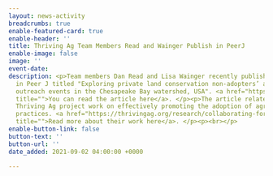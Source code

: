 ```yaml
---
layout: news-activity
breadcrumbs: true
enable-featured-card: true
enable-header: ''
title: Thriving Ag Team Members Read and Wainger Publish in PeerJ
enable-image: false
image: ''
event-date: 
description: <p>Team members Dan Read and Lisa Wainger recently published a paper
  in Peer J titled "Exploring private land conservation non-adopters’ attendance at
  outreach events in the Chesapeake Bay watershed, USA". <a href="https://peerj.com/articles/11959/"
  title="">You can read the article here</a>. </p><p>The article relates to their
  Thriving Ag project work on effectively promoting the adoption of agricultural conservation
  practices. <a href="https://thrivingag.org/research/collaborating-for-effective-agricultural-technical-assistance/"
  title="">Read more about their work here</a>. </p><p><br></p>
enable-button-link: false
button-text: ''
button-url: ''
date_added: 2021-09-02 04:00:00 +0000

---
```

